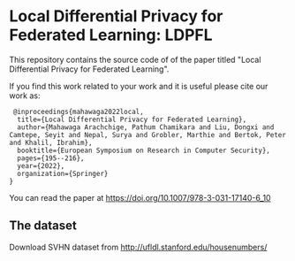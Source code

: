 # Local Differential Privacy for Federated Learning: LDPFL

This repository contains the source code of of the paper titled "Local Differential Privacy for Federated Learning".

If you find this work related to your work and it is useful please cite our work as:
 
```
 @inproceedings{mahawaga2022local,
  title={Local Differential Privacy for Federated Learning},
  author={Mahawaga Arachchige, Pathum Chamikara and Liu, Dongxi and Camtepe, Seyit and Nepal, Surya and Grobler, Marthie and Bertok, Peter and Khalil, Ibrahim},
  booktitle={European Symposium on Research in Computer Security},
  pages={195--216},
  year={2022},
  organization={Springer}
}
```
You can read the paper at https://doi.org/10.1007/978-3-031-17140-6_10

## The dataset
Download SVHN dataset from http://ufldl.stanford.edu/housenumbers/

